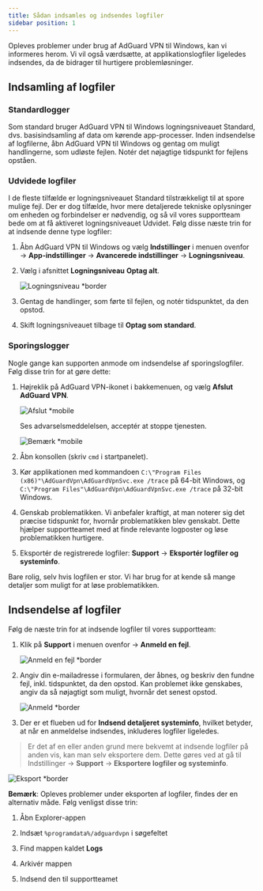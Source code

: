```yaml
---
title: Sådan indsamles og indsendes logfiler
sidebar position: 1
---
```


Opleves problemer under brug af AdGuard VPN til Windows, kan vi informeres herom. Vi vil også værdsætte, at applikationslogfiler ligeledes indsendes, da de bidrager til hurtigere problemløsninger.

## Indsamling af logfiler

### Standardlogger

Som standard bruger AdGuard VPN til Windows logningsniveauet Standard, dvs. basisindsamling af data om kørende app-processer. Inden indsendelse af logfilerne, åbn AdGuard VPN til Windows og gentag om muligt handlingerne, som udløste fejlen. Notér det nøjagtige tidspunkt for fejlens opståen.

### Udvidede logfiler

I de fleste tilfælde er logningsniveauet Standard tilstrækkeligt til at spore mulige fejl. Der er dog tilfælde, hvor mere detaljerede tekniske oplysninger om enheden og forbindelser er nødvendig, og så vil vores supportteam bede om at få aktiveret logningsniveauet Udvidet. Følg disse næste trin for at indsende denne type logfiler:

1. Åbn AdGuard VPN til Windows og vælg **Indstillinger** i menuen ovenfor → **App-indstillinger** → **Avancerede indstillinger** → **Logningsniveau**.

1. Vælg i afsnittet **Logningsniveau** **Optag alt**.

    ![Logningsniveau *border](https://cdn.adtidy.org/content/kb/vpn/windows/logs/logging.jpeg)

1. Gentag de handlinger, som førte til fejlen, og notér tidspunktet, da den opstod.

1. Skift logningsniveauet tilbage til **Optag som standard**.

### Sporingslogger

Nogle gange kan supporten anmode om indsendelse af sporingslogfiler. Følg disse trin for at gøre dette:

1. Højreklik på AdGuard VPN-ikonet i bakkemenuen, og vælg **Afslut AdGuard VPN**.

    ![Afslut *mobile](https://cdn.adtidy.org/content/kb/vpn/windows/logs/exit.png)

    Ses advarselsmeddelelsen, acceptér at stoppe tjenesten.

    ![Bemærk *mobile](https://cdn.adtidy.org/content/kb/vpn/windows/logs/attention.png)

1. Åbn konsollen (skriv `cmd` i startpanelet).

1. Kør applikationen med kommandoen `C:\"Program Files (x86)"\AdGuardVpn\AdGuardVpnSvc.exe /trace` på 64-bit Windows, og `C:\"Program Files"\AdGuardVpn\AdGuardVpnSvc.exe /trace` på 32-bit Windows.

1. Genskab problematikken. Vi anbefaler kraftigt, at man noterer sig det præcise tidspunkt for, hvornår problematikken blev genskabt. Dette hjælper supportteamet med at finde relevante logposter og løse problematikken hurtigere.

1. Eksportér de registrerede logfiler: **Support** → **Eksportér logfiler og systeminfo**.

Bare rolig, selv hvis logfilen er stor. Vi har brug for at kende så mange detaljer som muligt for at løse problematikken.

## Indsendelse af logfiler

Følg de næste trin for at indsende logfiler til vores supportteam:

1. Klik på **Support** i menuen ovenfor → **Anmeld en fejl**.

    ![Anmeld en fejl *border](https://cdn.adtidy.org/content/kb/vpn/windows/logs/support_report.jpeg)

1. Angiv din e-mailadresse i formularen, der åbnes, og beskriv den fundne fejl, inkl. tidspunktet, da den opstod. Kan problemet ikke genskabes, angiv da så nøjagtigt som muligt, hvornår det senest opstod.

    ![Anmeld *border](https://cdn.adtidy.org/content/kb/vpn/windows/logs/report_bug.png)

1. Der er et flueben ud for **Indsend detaljeret systeminfo**, hvilket betyder, at når en anmeldelse indsendes, inkluderes logfiler ligeledes.

> Er det af en eller anden grund mere bekvemt at indsende logfiler på anden vis, kan man selv eksportere dem. Dette gøres ved at gå til Indstillinger → **Support** → **Eksportere logfiler og systeminfo**.

![Eksport *border](https://cdn.adtidy.org/content/kb/vpn/windows/logs/export.jpeg)

**Bemærk**: Opleves problemer under eksporten af logfiler, findes der en alternativ måde. Følg venligst disse trin:

1. Åbn Explorer-appen

1. Indsæt `%programdata%/adguardvpn` i søgefeltet

1. Find mappen kaldet **Logs**

1. Arkivér mappen

1. Indsend den til supportteamet
